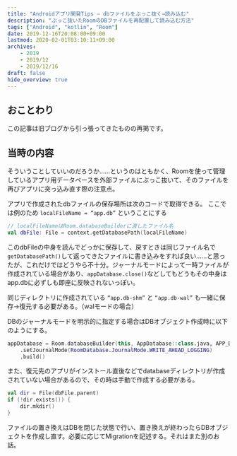 ```yaml
---
title: "Androidアプリ開発Tips – dbファイルをぶっこ抜く→読み込む"
description: "ぶっこ抜いたRoomのDBファイルを再配置して読み込む方法"
tags: ["Android", "kotlin", "Room"]
date: 2019-12-16T20:08:00+09:00
lastmod: 2020-02-01T03:10:11+09:00
archives:
    - 2019
    - 2019/12
    - 2019/12/16
draft: false
hide_overview: true
---
```


## おことわり

この記事は旧ブログから引っ張ってきたものの再掲です。

## 当時の内容

そういうことしていいのだろうか……というのはともかく、Roomを使って管理しているアプリ用データベースを外部ファイルにぶっこ抜いて、そのファイルを再びアプリに突っ込み直す際の注意点。

アプリで作成されたdbファイルの保存場所は次のコードで取得できる。
ここでは例のため `localFileName = “app.db”` ということにする

```kt
// localFileNameはRoom.databaseBuilderに渡したファイル名
val dbFile: File = context.getDatabasePath(localFileName)
```

このdbFileの中身を読んでどっかに保存して、戻すときは同じファイル名で`getDatabasePath()`して返ってきたファイルに書き込みをすれば良い……と思ったが、これだけではどうやら不十分。ジャーナルモードによって一時ファイルが作成されている場合があり、`appDatabase.close()`などしてもどうもその中身はapp.dbに必ずしも即座に反映されないっぽい。

同じディレクトリに作成されている `“app.db-shm”` と `“app.db-wal”` も一緒に保存→復元する必要がある。（walモードの場合）

DBのジャーナルモードを明示的に指定する場合はDBオブジェクト作成時に以下のようにする。

```kt
appDatabase = Room.databaseBuilder(this, AppDatabase::class.java, APP_DATABASE_FILE_NAME)
    .setJournalMode(RoomDatabase.JournalMode.WRITE_AHEAD_LOGGING)
    .build()
```

また、復元先のアプリがインストール直後などでdatabaseディレクトリが作成されていない場合があるので、その時は手動で作成する必要がある。

```kt
val dir = File(dbFile.parent)
if (!dir.exists()) {
    dir.mkdir()
}
```

ファイルの置き換えはDBを閉じた状態で行い、置き換えが終わったらDBオブジェクトを作成し直す。必要に応じてMigrationを記述する。それはまた別のお話。

